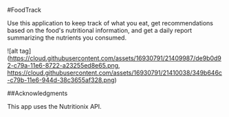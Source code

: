 #FoodTrack

Use this application to keep track of what you eat, get recommendations based on the food's nutritional information, and get a daily report summarizing the nutrients you consumed. 

![alt tag](https://cloud.githubusercontent.com/assets/16930791/21409987/de9b0d92-c79a-11e6-8722-a23255ed8e65.png, https://cloud.githubusercontent.com/assets/16930791/21410038/349b646c-c79b-11e6-944d-38c3655af328.png)



##Acknowledgments

This app uses the Nutritionix API. 

